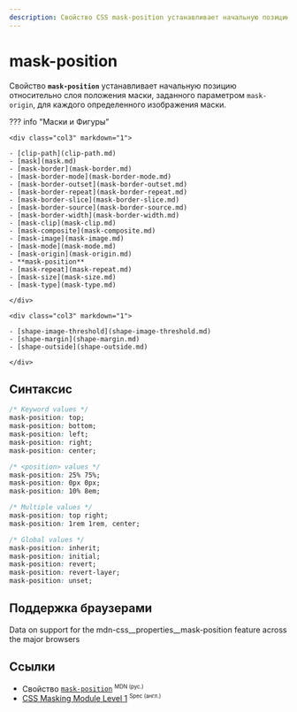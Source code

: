 ```yaml
---
description: Свойство CSS mask-position устанавливает начальную позицию относительно слоя положения маски, заданного параметром mask-origin, для каждого определенного изображения маски.
---
```


# mask-position

Свойство **`mask-position`** устанавливает начальную позицию относительно слоя положения маски, заданного параметром `mask-origin`, для каждого определенного изображения маски.

??? info "Маски и Фигуры"

    <div class="col3" markdown="1">

    - [clip-path](clip-path.md)
    - [mask](mask.md)
    - [mask-border](mask-border.md)
    - [mask-border-mode](mask-border-mode.md)
    - [mask-border-outset](mask-border-outset.md)
    - [mask-border-repeat](mask-border-repeat.md)
    - [mask-border-slice](mask-border-slice.md)
    - [mask-border-source](mask-border-source.md)
    - [mask-border-width](mask-border-width.md)
    - [mask-clip](mask-clip.md)
    - [mask-composite](mask-composite.md)
    - [mask-image](mask-image.md)
    - [mask-mode](mask-mode.md)
    - [mask-origin](mask-origin.md)
    - **mask-position**
    - [mask-repeat](mask-repeat.md)
    - [mask-size](mask-size.md)
    - [mask-type](mask-type.md)

    </div>

    <div class="col3" markdown="1">

    - [shape-image-threshold](shape-image-threshold.md)
    - [shape-margin](shape-margin.md)
    - [shape-outside](shape-outside.md)

    </div>

## Синтаксис

```css
/* Keyword values */
mask-position: top;
mask-position: bottom;
mask-position: left;
mask-position: right;
mask-position: center;

/* <position> values */
mask-position: 25% 75%;
mask-position: 0px 0px;
mask-position: 10% 8em;

/* Multiple values */
mask-position: top right;
mask-position: 1rem 1rem, center;

/* Global values */
mask-position: inherit;
mask-position: initial;
mask-position: revert;
mask-position: revert-layer;
mask-position: unset;
```

## Поддержка браузерами

<p class="ciu_embed" data-feature="mdn-css__properties__mask-position" data-periods="future_1,current,past_1,past_2" data-accessible-colours="false">
<p>Data on support for the mdn-css__properties__mask-position feature across the major browsers</p>
</p>

## Ссылки

- Свойство [`mask-position`](https://developer.mozilla.org/ru/docs/Web/CSS/mask-position) <sup><small>MDN (рус.)</small></sup>
- [CSS Masking Module Level 1](https://drafts.fxtf.org/css-masking/#the-mask-position) <sup><small>Spec (англ.)</small></sup>

